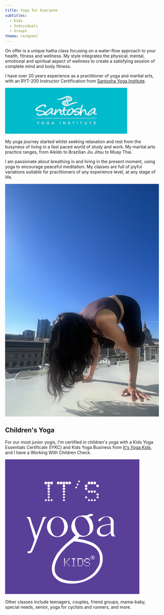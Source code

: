 ```yaml
---
title: Yoga for Everyone
subtitles:
  - Kids
  - Individuals
  - Groups
theme: rockpool
---
```


On offer is a unique hatha class focusing on a water-flow approach to your health, fitness and wellness. My style integrates the physical, mental, emotional and spiritual aspect of wellness to create a satisfying session of complete mind and body fitness.

I have over 20 years experience as a practitioner of yoga and martial arts, with an RYT-200 Instructor Certification from [Santosha Yoga Institute](https://santoshayogainstitute.edu.au/yoga-teacher-training/200-hour-ytt-bali/).

![](/src/lib/cms/media/3rd_party/santosha_institute.png)

My yoga journey started whilst seeking relaxation and rest from the busyness of living in a fast paced world of study and work. My martial arts practice ranges, from Aikido to Brazilian Jiu Jitsu to Muay Thai.

I am passionate about breathing in and living in the present moment, using yoga to encourage peaceful meditation. My classes are full of joyful variations suitable for practitioners of any experience level, at any stage of life.

![](/src/lib/cms/media/tabletop.jpg)

## Children's Yoga

For our most junior yogis, I'm certified in children's yoga with a Kids Yoga Essentials Certificate (IYKC) and Kids Yoga Business from [It's Yoga Kids](https://www.itsyogakids.com/training), and I have a Working With Children Check.

![](/src/lib/cms/media/3rd_party/its_yoga_kids.png)

Other classes include teenagers, couples, friend groups, mama-baby, special needs, senior, yoga for cyclists and runners, and more.
